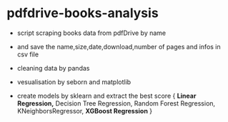 # pdfdrive-books-analysis

- script scraping books data from pdfDrive by name 

- and save the name,size,date,download,number of pages and infos in csv file

- cleaning data by pandas 
- vesualisation by seborn and matplotlib
- create models by sklearn and extract the best score {
   **Linear Regression,**
   Decision Tree Regression, 
   Random Forest Regression, 
   KNeighborsRegressor, 
   **XGBoost Regression**
}

